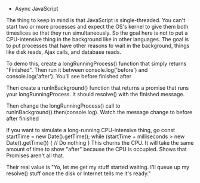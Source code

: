 * Async JavaScript

The thing to keep in mind is that JavaScript is single-threaded. You can't 
start two or more processes and expect the OS's kernel to give them both
timeslices so that they run simultaneously. So the goal here is not
to put a CPU-intensive thing in the background like in other languages. The 
goal is to put processes that have other reasons to wait in the background,
things like disk reads, Ajax calls, and database reads.

To demo this, create a longRunningProcess() function that simply returns "Finished". Then run it between console.log('before') and console.log('after'). You'll see
  before
  finished
  after

Then create a runInBackground() function that returns a promise that runs 
your longRunningProcess. It should resolve() with the finished message.

Then change the longRunningProcess() call to runInBackground().then(console.log). Watch the message change to
  before
  after
  finished

If you want to simulate a long-running CPU-intensive thing, go
  const startTime = new Date().getTime();
  while (startTime + milliseconds > new Date().getTime()) {
    // Do nothing
  }
This churns the CPU. It will take the same amount of time to show "after"
because the CPU is occupied. Shows that Promises aren't all that.

Their real value is "Yo, let me get my stuff started waiting. I'll queue 
up my resolve() stuff once the disk or Internet tells me it's ready."


